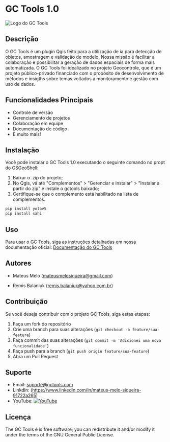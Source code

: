 # GC Tools 1.0

![Logo do GC Tools](https://lh3.googleusercontent.com/pw/ADCreHfEVWfG57wSGq03OOVfJfCFAzrzEfcz6YZis_1uFwSMwXCzeqWVuOM2sV8CBwYg5_MmPtmQKKeEpUSF77-wuWRhd6nunP85X4LNIpZc_1db0TqMpqvrONHmmkHW3Rt0GfzWC9ixpIhOgb7UW2vjy2jbUd3gb69mcWO49N19Y1OXieS-A3lGEvoQnh6-NO6vckmLYEzAWcb712MEHRTLd0MBaxXR4MLaT-9RPnbEyKm07kDwPRIgMAwx3BOmh7e-IGijRHb11hCI4oAnP8O1q_lcLhgEtwlXwM_P3fTuehfUuPYOnCjPp4LvXx1vFiErbSPIH7TDK2OeU64IpH2qKK_pJ9MjFQNbAXr5gXS0lOYKWeVv5lwo5oGvzkafty1nE7bmsx9L5stZGcL_R1wC9s4SIepWxxtKtPomrtaC5WhsoQI4TwdF9c8oZ33lrAY_17_NLJaI1Y-QD-91IjFNXftXGjtGrHi0IqWPJH2c0lQWnWRiZTEgNawJ-ftuFVpWI_vRZxJg2CU3PIEXcspcCgdpF2pOlAmiKafVMWhitCB4D2YGh6BUTUAnfIxGfm2uGMbI4yvKgGJ4Db2ZOtB5CI5M7hK9n7CtCS8wSvRaDNw-RU9NiyRMeacIfQsJzW-48z3aBRh4Rels17avp1f5S8cC6zYfLYkq1AOAzhPNX2c5tLpETvgTPN2oJHq7PXLlWs59zFKHlZd3msYBEGyuq-qyzlxZ5XluFJdsjpJHNJeWnP9oo_FkKPO720s8k2X7P9Jr241va0opvIBf2JKqsUDZDKZDILmE3W7cr-ZGJKUKxokVRMwdwJHRNfptz3_6ZCmSENGBXxfUHvoh0ixSlP11G7GE0hFRPd4-k_QyNXJQTXzr-OJKKSlTe6maJQQHzvlXAojkL6WB35_siVjVrg=w200-h200-s-no?authuser=0)

## Descrição

O GC Tools é um plugin Qgis feito para a utilização de ia para detecção de objetos, amostragem e validação de modelo. Nossa missão é facilitar a colaboração e possibilitar a geração de dados espaciais de forma mais automatizada. O GC Tools foi idealizado no projeto Geocontrole, que é um projeto público-privado financiado com o propósito de desenvolvimento de métodos e insigths sobre temas voltados a monitoramento e gestão com uso de dados.

## Funcionalidades Principais

- Controle de versão
- Gerenciamento de projetos
- Colaboração em equipe
- Documentação de código
- E muito mais!

## Instalação

Você pode instalar o GC Tools 1.0 executando o seguinte comando no propt do OSGeoShell:
1) Baixar o .zip do projeto;
2) No Qgis, vá até "Complementos" > "Gerenciar e instalar" > "Instalar a partir do zip" e instale o gctools baixado;
3) Certifique-se que o complemento está habilitado na lista de complementos.

```bash
pip install yolov5
pip install sahi
```

## Uso

Para usar o GC Tools, siga as instruções detalhadas em nossa documentação oficial: [Documentação do GC Tools](https://gctools.readthedocs.io)

## Autores

- Mateus Melo (mateusmelosiqueira@gmail.com)

- Remis Balaniuk (remis.balaniuk@yahoo.com.br)
  
## Contribuição

Se você deseja contribuir com o projeto GC Tools, siga estas etapas:

1. Faça um fork do repositório
2. Crie uma branch para suas alterações (`git checkout -b feature/sua-feature`)
3. Faça commit das suas alterações (`git commit -m 'Adicionei uma nova funcionalidade'`)
4. Faça push para a branch (`git push origin feature/sua-feature`)
5. Abra um Pull Request


## Suporte

- Email: suporte@gctools.com
- LinkdIn: (https://www.linkedin.com/in/mateus-melo-siqueira-91722a265)
- YouTube: [![YouTube](https://img.shields.io/static/v1?label=subscribe&logo=youtube&logoColor=ff0000&color=brightgreen&message=2k)](https://www.youtube.com/c/KivyMD)

## Licença

The GC Tools é is free software; you can redistribute it and/or modify it under the terms of the GNU General Public License. 

